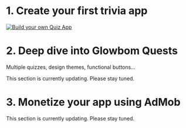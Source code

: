 # 1. Create your first trivia app

[![Build your own Quiz App](https://img.youtube.com/vi/5py0nFKtoLU/0.jpg)](https://www.youtube.com/watch?v=5py0nFKtoLU)

# 2. Deep dive into Glowbom Quests

Multiple quizzes, design themes, functional buttons...

This section is currently updating. Please stay tuned.

# 3. Monetize your app using AdMob

This section is currently updating. Please stay tuned.

